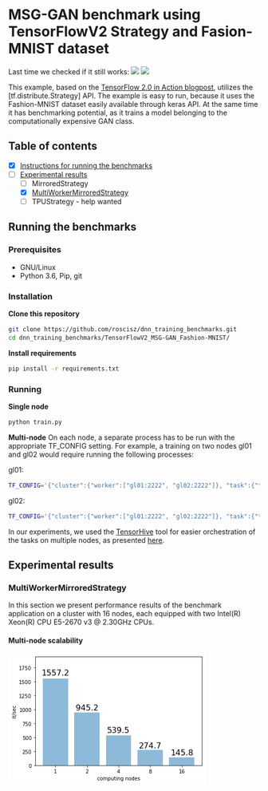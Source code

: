 # MSG-GAN benchmark using TensorFlowV2 Strategy and Fasion-MNIST dataset

Last time we checked if it still works: ![](https://img.shields.io/date/1579778719) ![](https://img.shields.io/badge/platform-x86_64-blue.svg)


This example, based on the [TensorFlow 2.0 in Action blogpost](https://blog.paperspace.com/tensorflow-2-0-in-practice/),
utilizes the [tf.distribute.Strategy] API. The example is easy to run, because it uses the Fashion-MNIST dataset easily
available through keras API. At the same time it has benchmarking potential, as it trains a model belonging to the
computationally expensive GAN class.


## Table of contents
- [x] [Instructions for running the benchmarks](#running-the-benchmarks)
- [ ] [Experimental results](#experimental-results)
    - [ ] MirroredStrategy
    - [x] [MultiWorkerMirroredStrategy](#multiworkermirroredstrategy)
    - [ ] TPUStrategy - help wanted

## Running the benchmarks

### Prerequisites

* GNU/Linux
* Python 3.6, Pip, git

### Installation

**Clone this repository**
```bash
git clone https://github.com/roscisz/dnn_training_benchmarks.git
cd dnn_training_benchmarks/TensorFlowV2_MSG-GAN_Fashion-MNIST/
```

**Install requirements**
```bash
pip install -r requirements.txt
```

### Running

**Single node**
```bash
python train.py
```

**Multi-node**
On each node, a separate process has to be run with the appropriate TF_CONFIG setting.
For example, a training on two nodes gl01 and gl02 would require running the following
processes:

gl01:
```bash
TF_CONFIG='{"cluster":{"worker":["gl01:2222", "gl02:2222"]}, "task":{"type": "worker", "index": 0}}' python train.py
```

gl02:
```bash
TF_CONFIG='{"cluster":{"worker":["gl01:2222", "gl02:2222"]}, "task":{"type": "worker", "index": 1}}' python train.py
```

In our experiments, we used the [TensorHive](https://github.com/roscisz/TensorHive) tool for easier
orchestration of the tasks on multiple nodes, as presented [here](https://github.com/roscisz/TensorHive/tree/master/examples/TF_CONFIG).


## Experimental results

### MultiWorkerMirroredStrategy

In this section we present performance results of the benchmark application
on a cluster with 16 nodes, each equipped with two Intel(R) Xeon(R) CPU E5-2670 v3 @ 2.30GHz
CPUs.

#### Multi-node scalability
![scalability32](https://raw.githubusercontent.com/roscisz/dnn_training_benchmarks/master/TensorFlowV2_MSG-GAN_Fashion-MNIST/img/scalability32.png)
